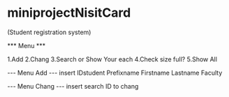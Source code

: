# miniprojectNisitCard
(Student registration system)


*** Menu ***

1.Add
2.Chang 
3.Search or Show Your each
4.Check size full?
5.Show All


--- Menu Add ---
insert IDstudent Prefixname Firstname Lastname Faculty 

--- Menu Chang ---
insert search ID to chang

